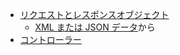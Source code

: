 - [リクエストとレスポンスオブジェクト](https://book.cakephp.org/3.0/ja/controllers/request-response.html)
  - [XML または JSON データ](https://book.cakephp.org/3.0/ja/controllers/request-response.html#xml-json)から
- [コントローラー](https://book.cakephp.org/3.0/ja/controllers.html)
